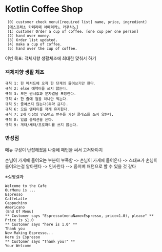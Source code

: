 Kotlin Coffee Shop
===

``` 
 (0) customer check menu([required list] name, price, ingredient)
 [에스프레소 카페라떼 아메리카노 카푸치노]
 (1) customer Order a cup of coffee. [one cup per one person]
 (2) hand over money.
 (3) Order list updated.
 (4) make a cup of coffee.
 (5) hand over the cup of coffee.
```

이번 목표:  객체지향 생활체조에 최대한 맞춰서 하기

### 객체지향 생활 체조
```
규칙 1: 한 메서드에 오직 한 단계의 들여쓰기만 한다.
규칙 2: else 예약어를 쓰지 않는다.
규칙 3: 모든 원시값과 문자열을 포장한다.
규칙 4: 한 줄에 점을 하나만 찍는다.
규칙 5: 줄여쓰지 않는다(축약 금지).
규칙 6: 모든 엔티티를 작게 유지한다.
규칙 7: 2개 이상의 인스턴스 변수를 가진 클래스를 쓰지 않는다.
규칙 8: 일급 콜렉션을 쓴다.
규칙 9: 게터/세터/프로퍼티를 쓰지 않는다.
```



### 반성점  
메뉴 구성이 난잡해졌음
나중에 패턴을 써서 고쳐봐야지

손님이 가게에 들어오는 부분이 부족함
-> 손님이 가게에 들어온다 -> 스태프가 손님이 들어오는걸 알아챈다 -> 인사한다
--> 옵저버 패턴으로 할 수 있을 것 같다

※실행결과
```
Welcome to the Cafe
OurMenu is ...
Espresso
CaffeLatte
Cappuchino
Americano
(End Of Menu)
** Customer says "Espresso(menuName=Espresso, price=1.0), please" **
Price is $1.0
** Customer says "here is 1.0" **
Thank you
Now Making Espresso...
Here is Espresso
** Customer says "Thank you!" **
Your Welcome
```